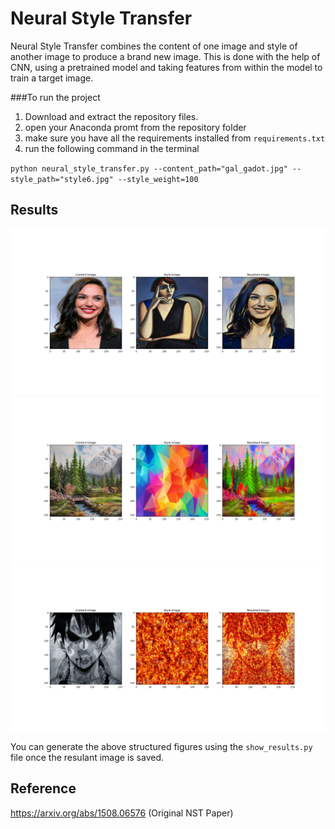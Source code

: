 # Neural Style Transfer

Neural Style Transfer combines the content of one image and style of another image to produce a brand new image. This is done with the help of CNN, using a pretrained model and taking features from within the model to train a target image.

###To run the project 
1. Download and extract the repository files.
2. open your Anaconda promt from the repository folder 
3. make sure you have all the requirements installed from `requirements.txt`
4. run the following command in the terminal

`python neural_style_transfer.py --content_path="gal_gadot.jpg" --style_path="style6.jpg" --style_weight=100`

## Results

![Image](results/Figure_2.png)
![Image](results/Figure_4.png)
![Image](results/Figure_5.png)

You can generate the above structured figures using the `show_results.py` file once the resulant image is saved.

## Reference
https://arxiv.org/abs/1508.06576 (Original NST Paper)





